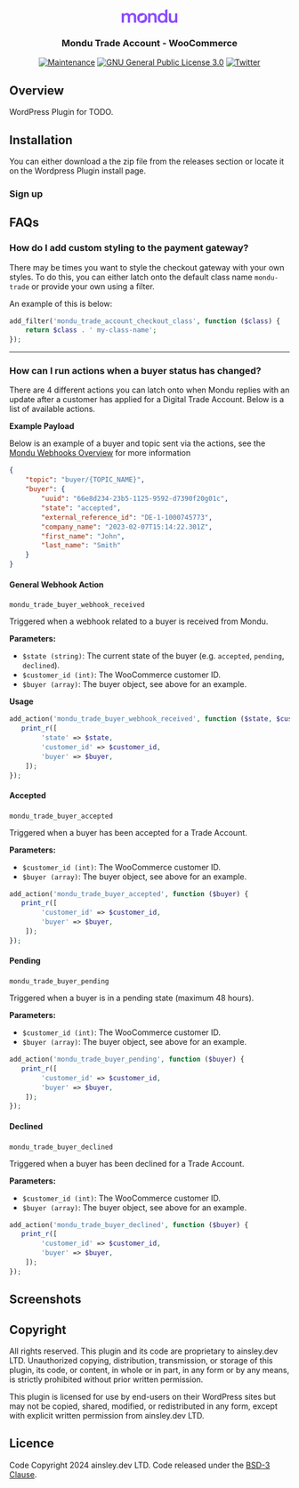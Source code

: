 <div align="center">
<img width="100" height="25" src="res/logo.svg" alt="Errors Logo"/>
<h3 align="center">Mondu Trade Account - WooCommerce</h3>

[![Maintenance](https://img.shields.io/badge/Maintained%3F-yes-green.svg)](https://GitHub.com/Naereen/StrapDown.js/graphs/commit-activity)
[![GNU General Public License 3.0](https://img.shields.io/github/license/ainsleyclark/squidge.svg)](https://www.gnu.org/licenses/gpl-3.0.en.html)
[![Twitter](https://img.shields.io/twitter/follow/ainsleydev)](https://twitter.com/ainsleydev)

</div>

## Overview

WordPress Plugin for TODO.

## Installation

You can either download a the zip file from the releases section or locate it on the Wordpress Plugin install page.

### Sign up

## FAQs

### How do I add custom styling to the payment gateway?

There may be times you want to style the checkout gateway with your own styles. To do this, you can either latch onto
the default class name `mondu-trade` or provide your own using a filter.

An example of this is below:

```php
add_filter('mondu_trade_account_checkout_class', function ($class) {
	return $class . ' my-class-name';
});
```

---

### How can I run actions when a buyer status has changed?

There are 4 different actions you can latch onto when Mondu replies with an update after a customer has applied for a
Digital Trade Account. Below is a list of available actions.

**Example Payload**

Below is an example of a buyer and topic sent via the actions, see
the [Mondu Webhooks Overview](https://docs.mondu.ai/reference/webhooks-overview) for more information

```json
{
	"topic": "buyer/{TOPIC_NAME}",
	"buyer": {
		"uuid": "66e8d234-23b5-1125-9592-d7390f20g01c",
		"state": "accepted",
		"external_reference_id": "DE-1-1000745773",
		"company_name": "2023-02-07T15:14:22.301Z",
		"first_name": "John",
		"last_name": "Smith"
	}
}
```

#### General Webhook Action

`mondu_trade_buyer_webhook_received`

Triggered when a webhook related to a buyer is received from Mondu.

**Parameters:**

- `$state (string)`:    The current state of the buyer (e.g. `accepted`, `pending`, `declined`).
- `$customer_id (int)`: The WooCommerce customer ID.
- `$buyer (array)`:     The buyer object, see above for an example.

**Usage**

```php
add_action('mondu_trade_buyer_webhook_received', function ($state, $customer_id,  $buyer) {
   print_r([
        'state' => $state,
        'customer_id' => $customer_id,
        'buyer' => $buyer,
    ]);
});
```

#### Accepted

`mondu_trade_buyer_accepted`

Triggered when a buyer has been accepted for a Trade Account.

**Parameters:**

- `$customer_id (int)`: The WooCommerce customer ID.
- `$buyer (array)`:     The buyer object, see above for an example.

```php
add_action('mondu_trade_buyer_accepted', function ($buyer) {
   print_r([
        'customer_id' => $customer_id,
        'buyer' => $buyer,
    ]);
});
```

#### Pending

`mondu_trade_buyer_pending`

Triggered when a buyer is in a pending state (maximum 48 hours).

**Parameters:**

- `$customer_id (int)`: The WooCommerce customer ID.
- `$buyer (array)`:     The buyer object, see above for an example.

```php
add_action('mondu_trade_buyer_pending', function ($buyer) {
   print_r([
        'customer_id' => $customer_id,
        'buyer' => $buyer,
    ]);
});
```

#### Declined

`mondu_trade_buyer_declined`

Triggered when a buyer has been declined for a Trade Account.

**Parameters:**

- `$customer_id (int)`: The WooCommerce customer ID.
- `$buyer (array)`:     The buyer object, see above for an example.

```php
add_action('mondu_trade_buyer_declined', function ($buyer) {
   print_r([
        'customer_id' => $customer_id,
        'buyer' => $buyer,
    ]);
});
```

## Screenshots

## Copyright

All rights reserved. This plugin and its code are proprietary to ainsley.dev LTD. Unauthorized copying, distribution,
transmission, or storage of this plugin, its code, or content, in whole or in part, in any form or by any means, is
strictly prohibited without prior written permission.

This plugin is licensed for use by end-users on their WordPress sites but may not be copied, shared, modified, or
redistributed in any form, except with explicit written permission from ainsley.dev LTD.

## Licence

Code Copyright 2024 ainsley.dev LTD. Code released under the [BSD-3 Clause](LICENSE).
